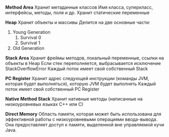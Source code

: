 **Method Area**
Хранит метаданные классов
	Имя класса, суперкласс, интерфейсы, методы, поля и др.
Хранит статические переменные

**Heap**
Хранит объекты и массивы
Делится на две основные части: 
1. Young Generation
	1) Survival 0
	2) Survival 1
2. Old Generation

**Stack Area**
Хранит фреймы методов, локальный переменные, ссылки на объекты в Heap
Если стек переполняется, выбрасывается исключение StackOverflowError
Каждый поток имеет свой собственный Stack

**PC Register**
Хранит адрес следующей инструкции (команды JVM, которая будет выполняться), которую JVM будет выполнять
Каждый поток имеет свой собственный PC Register

**Native Method Stack**
Хранит нативные методы (написанные на низкоуровневых языках С++ или С)

**Direct Memory**
Область памяти, которая может быть использована для эффективной работы с низкоуровневыми операциями ввода-вывода. Она предоставляет доступ к памяти, выделенной вне управляемой кучи Java.